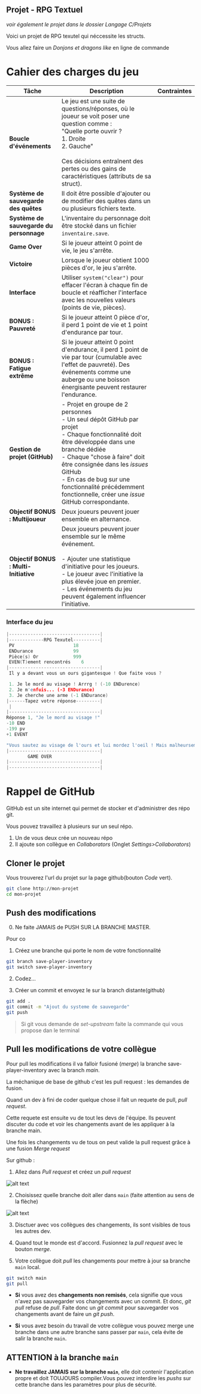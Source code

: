 
## Projet - RPG Textuel
*voir également le projet dans le dossier Langage C/Projets*

Voici un projet de RPG texutel qui néccessite les structs.

Vous allez faire un *Donjons et dragons like* en ligne de commande

# Cahier des charges du jeu

| Tâche                         | Description                                                                                                                                                                                                                                     | Contraintes                                                                                                                                                       |
|-------------------------------|-------------------------------------------------------------------------------------------------------------------------------------------------------------------------------------------------------------------------------------------------|-------------------------------------------------------------------------------------------------------------------------------------------------------------------|
| **Boucle d'événements**       | Le jeu est une suite de questions/réponses, où le joueur se voit poser une question comme :<br> "Quelle porte ouvrir ? <br> 1. Droite <br> 2. Gauche" <br><br> Ces décisions entraînent des pertes ou des gains de caractéristiques (attributs de sa struct). |                                                                                                                                                                   |
| **Système de sauvegarde des quêtes**    | Il doit être possible d'ajouter ou de modifier des quêtes dans un ou plusieurs fichiers texte.                                                                                                                                             |                                                                                                                                                                   |
| **Système de sauvegarde du personnage** | L'inventaire du personnage doit être stocké dans un fichier `inventaire.save`.                                                                                                                                                           |                                                                                                                                                                   |
| **Game Over**                 | Si le joueur atteint 0 point de vie, le jeu s'arrête.                                                                                                                                                                                         |                                                                                                                                                                   |
| **Victoire**                       | Lorsque le joueur obtient 1000 pièces d'or, le jeu s'arrête.                                                                                                                                                                                  |                                                                                                                                                                   |
| **Interface**                 | Utiliser `system("clear")` pour effacer l'écran à chaque fin de boucle et réafficher l'interface avec les nouvelles valeurs (points de vie, pièces).                                                   |                                                                                                                                                                   |
| **BONUS : Pauvreté**          | Si le joueur atteint 0 pièce d'or, il perd 1 point de vie et 1 point d'endurance par tour.                                                                                                                                                    |                                                                                                                                                                   |
| **BONUS : Fatigue extrême**   | Si le joueur atteint 0 point d'endurance, il perd 1 point de vie par tour (cumulable avec l'effet de pauvreté). Des événements comme une auberge ou une boisson énergisante peuvent restaurer l'endurance. |                                                                                                                                                                   |
| **Gestion de projet (GitHub)**| - Projet en groupe de 2 personnes<br>- Un seul dépôt GitHub par projet<br>- Chaque fonctionnalité doit être développée dans une branche dédiée<br>- Chaque "chose à faire" doit être consignée dans les *issues* GitHub<br>- En cas de bug sur une fonctionnalité précédemment fonctionnelle, créer une *issue* GitHub correspondante. |                                                                                                                                                                   |
| **Objectif BONUS : Multijoueur**         | Deux joueurs peuvent jouer ensemble en alternance.                                                                                                                                                                                    |                                                                                                                                                                   |
| **Objectif BONUS : Multi-Initiative** | Deux joueurs peuvent jouer ensemble sur le même événement.<br><br>- Ajouter une statistique d'initiative pour les joueurs.<br>- Le joueur avec l'initiative la plus élevée joue en premier.<br>- Les événements du jeu peuvent également influencer l'initiative. |                                                                                                                                                                   |


### Interface du jeu
```c
|----------------------------------|
|-------------RPG Texutel----------|
 PV                      18
 ENDurance               99
 Pièce(s) Or             999
 EVEN(T)ement rencontrés    6
|----------------------------------|
 Il y a devant vous un ours gigantesque ! Que faite vous ?

 1. Je le mord au visage ! Arrrg ! (-10 ENDurence)
 2. Je m'enfuis... (-3 ENDurance)
 3. Je cherche une arme (-1 ENDurance)
|------Tapez votre réponse---------|
 |
|----------------------------------|
Réponse 1, "Je le mord au visage !"
-10 END
-199 pv
+1 EVENT

"Vous sautez au visage de l'ours et lui mordez l'oeil ! Mais malheursement il lève une patte fablement et vous déchire en deux..."
|----------------------------------|
        GAME OVER 
|----------------------------------|
|----------------------------------|

```


# Rappel de GitHub

GitHub est un site internet qui permet de stocker et d'administrer des répo git.

Vous pouvez travaillez à plusieurs sur un seul répo.

1. Un de vous deux crée un nouveau répo
2. Il ajoute son collègue en *Collaborators* (Onglet *Settings>Collaborators*)


## Cloner le projet
Vous trouverez l'url du projet sur la page github(bouton *Code* vert).

```bash
git clone http://mon-projet
cd mon-projet
```

## Push des modifications
0. Ne faite JAMAIS de PUSH SUR LA BRANCHE MASTER.

Pour co

1. Créez une branche qui porte le nom de votre fonctionnalité

```bash
git branch save-player-inventory
git switch save-player-inventory
```

2. Codez...


3. Créer un commit et envoyez le sur la branch distante(github)
```bash
git add .
git commit -m "Ajout du systeme de sauvegarde"
git push
```
> Si git vous demande de *set-upstream* faite la commande qui vous propose dan le terminal

## Pull les modifications de votre collègue

Pour pull les modifications il va falloir fusioné (*merge*) la branche save-player-inventory avec la branch *main*.

La méchanique de base de github c'est les pull request : les demandes de fusion.

Quand un dev à fini de coder quelque chose il fait un requete de pull, *pull request*.

Cette requete est ensuite vu de tout les devs de l'équipe. Ils peuvent discuter du code et voir les changements avant de les appliquer à la branche main.

Une fois les changements vu de tous on peut valide la pull request grâce à une fusion *Merge request*

Sur github :

1. Allez dans *Pull request* et créez un *pull request*

![alt text](image.png)

2. Choisissez quelle branche doit aller dans `main` (faite attention au sens de la flèche)

![alt text](image-1.png)

3. Disctuer avec vos collègues des changements, ils sont visibles de tous les autres dev.

4. Quand tout le monde est d'accord. Fusionnez la *pull request* avec le bouton *merge*.

3. Votre collègue doit *pull* les changements pour mettre à jour sa branche `main` local.

```bash
git switch main
git pull
```

- **Si** vous avez des **changements non remisés**, cela signifie que vous n'avez pas sauvegarder vos changements avec un commit. Et donc, *git pull* refuse de *pull*. Faite donc un *git commit* pour sauvegarder vos changements avant de faire un *git push*.

- **Si** vous avez besoin du travail de votre collègue vous pouvez merge une branche dans une autre branche sans passer par `main`, cela évite de salir la branche `main`.

## ATTENTION à la branche `main`

- **Ne travaillez JAMAIS sur la branche `main`**, elle doit contenir l'application propre et doit TOUJOURS compiler.Vous pouvez interdire les *pushs* sur cette branche dans les paramètres pour plus de sécurité.
